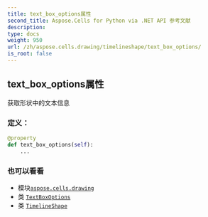 ```yaml
---
title: text_box_options属性
second_title: Aspose.Cells for Python via .NET API 参考文献
description:
type: docs
weight: 950
url: /zh/aspose.cells.drawing/timelineshape/text_box_options/
is_root: false
---
```

## text_box_options属性

获取形状中的文本信息
### 定义：
```python
@property
def text_box_options(self):
    ...
```

### 也可以看看
* 模块[`aspose.cells.drawing`](../../)
* 类 [`TextBoxOptions`](/cells/python-net/zh/aspose.cells.drawing.texts/textboxoptions)
* 类 [`TimelineShape`](/cells/python-net/zh/aspose.cells.drawing/timelineshape)

